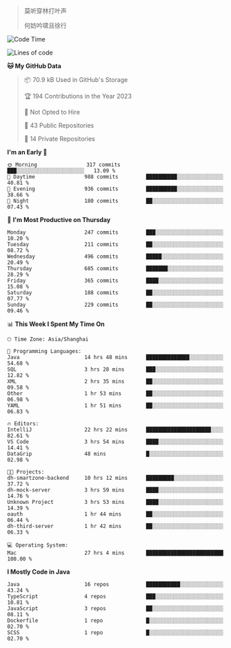 > 莫听穿林打叶声
> 
> 何妨吟啸且徐行

<!-- ![Github Stats](https://github-readme-stats.vercel.app/api?username=catch6&count_private=true&show_icons=true&theme=gruvbox) -->

<!-- ![Top Langs](https://github-readme-stats.vercel.app/api/top-langs/?username=catch6&layout=compact) -->

<!--START_SECTION:waka-->
![Code Time](http://img.shields.io/badge/Code%20Time-187%20hrs%2042%20mins-blue)

![Lines of code](https://img.shields.io/badge/From%20Hello%20World%20I%27ve%20Written-9.3%20million%20lines%20of%20code-blue)

**🐱 My GitHub Data** 

> 📦 70.9 kB Used in GitHub's Storage 
 > 
> 🏆 194 Contributions in the Year 2023
 > 
> 🚫 Not Opted to Hire
 > 
> 📜 43 Public Repositories 
 > 
> 🔑 14 Private Repositories 
 > 
**I'm an Early 🐤** 

```text
🌞 Morning                317 commits         ███░░░░░░░░░░░░░░░░░░░░░░   13.09 % 
🌆 Daytime                988 commits         ██████████░░░░░░░░░░░░░░░   40.81 % 
🌃 Evening                936 commits         ██████████░░░░░░░░░░░░░░░   38.66 % 
🌙 Night                  180 commits         ██░░░░░░░░░░░░░░░░░░░░░░░   07.43 % 
```
📅 **I'm Most Productive on Thursday** 

```text
Monday                   247 commits         ███░░░░░░░░░░░░░░░░░░░░░░   10.20 % 
Tuesday                  211 commits         ██░░░░░░░░░░░░░░░░░░░░░░░   08.72 % 
Wednesday                496 commits         █████░░░░░░░░░░░░░░░░░░░░   20.49 % 
Thursday                 685 commits         ███████░░░░░░░░░░░░░░░░░░   28.29 % 
Friday                   365 commits         ████░░░░░░░░░░░░░░░░░░░░░   15.08 % 
Saturday                 188 commits         ██░░░░░░░░░░░░░░░░░░░░░░░   07.77 % 
Sunday                   229 commits         ██░░░░░░░░░░░░░░░░░░░░░░░   09.46 % 
```


📊 **This Week I Spent My Time On** 

```text
🕑︎ Time Zone: Asia/Shanghai

💬 Programming Languages: 
Java                     14 hrs 48 mins      ██████████████░░░░░░░░░░░   54.68 % 
SQL                      3 hrs 28 mins       ███░░░░░░░░░░░░░░░░░░░░░░   12.82 % 
XML                      2 hrs 35 mins       ██░░░░░░░░░░░░░░░░░░░░░░░   09.58 % 
Other                    1 hr 53 mins        ██░░░░░░░░░░░░░░░░░░░░░░░   06.98 % 
YAML                     1 hr 51 mins        ██░░░░░░░░░░░░░░░░░░░░░░░   06.83 % 

🔥 Editors: 
IntelliJ                 22 hrs 22 mins      █████████████████████░░░░   82.61 % 
VS Code                  3 hrs 54 mins       ████░░░░░░░░░░░░░░░░░░░░░   14.41 % 
DataGrip                 48 mins             █░░░░░░░░░░░░░░░░░░░░░░░░   02.98 % 

🐱‍💻 Projects: 
dh-smartzone-backend     10 hrs 12 mins      █████████░░░░░░░░░░░░░░░░   37.72 % 
dh-mock-server           3 hrs 59 mins       ████░░░░░░░░░░░░░░░░░░░░░   14.76 % 
Unknown Project          3 hrs 53 mins       ████░░░░░░░░░░░░░░░░░░░░░   14.39 % 
oauth                    1 hr 44 mins        ██░░░░░░░░░░░░░░░░░░░░░░░   06.44 % 
dh-third-server          1 hr 42 mins        ██░░░░░░░░░░░░░░░░░░░░░░░   06.33 % 

💻 Operating System: 
Mac                      27 hrs 4 mins       █████████████████████████   100.00 % 
```

**I Mostly Code in Java** 

```text
Java                     16 repos            ███████████░░░░░░░░░░░░░░   43.24 % 
TypeScript               4 repos             ███░░░░░░░░░░░░░░░░░░░░░░   10.81 % 
JavaScript               3 repos             ██░░░░░░░░░░░░░░░░░░░░░░░   08.11 % 
Dockerfile               1 repo              █░░░░░░░░░░░░░░░░░░░░░░░░   02.70 % 
SCSS                     1 repo              █░░░░░░░░░░░░░░░░░░░░░░░░   02.70 % 
```




<!--END_SECTION:waka-->
